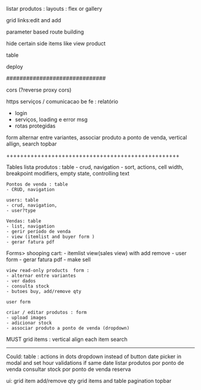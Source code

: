 
listar produtos : layouts : flex or gallery

grid links:edit and add

parameter based route building

hide certain side items like view product

table

deploy

##############################

cors (?reverse proxy cors)

https
serviços / comunicacao be fe : 
relatório
- login 
- serviços, loading e error msg
- rotas protegidas

form alternar entre variantes, associar produto a ponto de venda, 
vertical allign, search
topbar

++++++++++++++++++++++++++++++++++++++++++++++++++

Tables
	lista produtos : table
	- crud, navigation
	- sort, actions, cell width, breakpoint modifiers, empty state, controlling text

	Pontos de venda : table
	- CRUD, navigation

	users: table
	- crud, navigation,
	- user?type

	Vendas: table 
	- list, navigation
	- gerir período de venda
	- view (itemlist and buyer form )
	- gerar fatura pdf

Forms>
	shooping cart: 
		- itemlist view(sales view) with add remove
		- user form
		- gerar fatura pdf
		- make sell

	view read-only products  form :
	- alternar entre variantes
	- ver dados
	- consulta stock
	- butoes buy, add/remove qty

	user form

	criar / editar produtos : form 
	- upload images
	- adicionar stock
	- associar produto a ponto de venda (dropdown)

MUST
grid items : vertical align each item
search

---------------------------------------------------
Could:
table : actions in dots dropdown instead of button
date picker in modal and set hour validations if same date
listar produtos por ponto de venda
consultar stock por ponto de venda
reserva


ui:
grid item add/remove qty
grid items and table pagination
topbar
